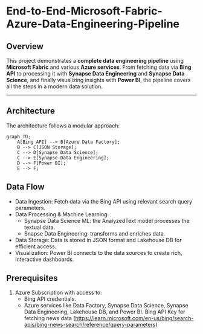 # End-to-End-Microsoft-Fabric-Azure-Data-Engineering-Pipeline

## Overview
This project demonstrates a **complete data engineering pipeline** using **Microsoft Fabric** and various **Azure services**. From fetching data via **Bing API** to processing it with **Synapse Data Engineering** and **Synapse Data Science**, and finally visualizing insights with **Power BI**, the pipeline covers all the steps in a modern data solution.

---

## Architecture

The architecture follows a modular approach:

```mermaid
graph TD;
    A[Bing API] --> B[Azure Data Factory];
    B --> C[JSON Storage];
    C --> D[Synapse Data Science];
    C --> E[Synapse Data Engineering];
    D --> F[Power BI];
    E --> F;
```

## Data Flow
 - Data Ingestion: Fetch data via the Bing API using relevant search query parameters.
 - Data Processing & Machine Learning:
     - Synapse Data Science ML: the AnalyzedText model processes the textual data.
     - Snapse Data Engineering: transforms and enriches data.
 - Data Storage: Data is stored in JSON format and Lakehouse DB for efficient access.
 -  Visualization: Power BI connects to the data sources to create rich, interactive dashboards.

## Prerequisites
1. Azure Subscription with access to:
   - Bing API credentials.
   - Azure services like Data Factory, Synapse Data Science, Synapse Data Engineering, Lakehouse DB, and Power BI.
Bing API Key for fetching news data (https://learn.microsoft.com/en-us/bing/search-apis/bing-news-search/reference/query-parameters)

